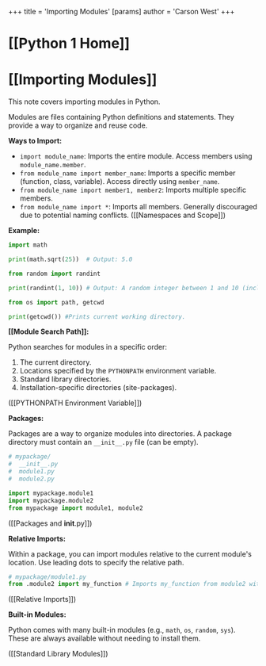 +++
 title = 'Importing Modules'
[params]
	author = 'Carson West'
+++
# [[Python 1 Home]]
# [[Importing Modules]] 
This note covers importing modules in Python.

Modules are files containing Python definitions and statements.  They provide a way to organize and reuse code.

**Ways to Import:**

*   `import module_name`: Imports the entire module. Access members using `module_name.member`.
*   `from module_name import member_name`: Imports a specific member (function, class, variable).  Access directly using `member_name`.
*   `from module_name import member1, member2`: Imports multiple specific members.
*   `from module_name import *`: Imports all members.  Generally discouraged due to potential naming conflicts.  ([[Namespaces and Scope]])

**Example:**

```python
import math

print(math.sqrt(25))  # Output: 5.0

from random import randint

print(randint(1, 10)) # Output: A random integer between 1 and 10 (inclusive)

from os import path, getcwd

print(getcwd()) #Prints current working directory.  
```

**[[Module Search Path]]:**

Python searches for modules in a specific order:

1.  The current directory.
2.  Locations specified by the `PYTHONPATH` environment variable.
3.  Standard library directories.
4.  Installation-specific directories (site-packages).

([[PYTHONPATH Environment Variable]])

**Packages:**

Packages are a way to organize modules into directories. A package directory must contain an `__init__.py` file (can be empty).

```python
# mypackage/
#  __init__.py
#  module1.py
#  module2.py

import mypackage.module1
import mypackage.module2 
from mypackage import module1, module2
```

([[Packages and __init__.py]])


**Relative Imports:**

Within a package, you can import modules relative to the current module's location.  Use leading dots to specify the relative path.


```python
# mypackage/module1.py
from .module2 import my_function # Imports my_function from module2 within mypackage
```

([[Relative Imports]])

**Built-in Modules:**

Python comes with many built-in modules (e.g., `math`, `os`, `random`, `sys`).  These are always available without needing to install them.


([[Standard Library Modules]])
